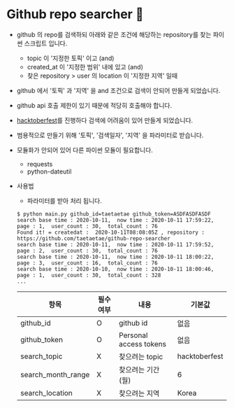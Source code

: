 # Github repo searcher 🔎

- github 의 repo를 검색하되 아래와 같은 조건에 해당하는 repository를 찾는 파이썬 스크립트 입니다.
  - topic 이 '지정한 토픽' 이고 (and)
  - created_at 이 '지정한 범위' 내에 있고 (and)
  - 찾은 repository > user 의 location 이 '지정한 지역' 일때


- github 에서 '토픽' 과 '지역' 을 and 조건으로 검색이 안되어 만들게 되었습니다.
- github api 호출 제한이 있기 때문에 적당히 호출해야 합니다.
- [hacktoberfest](https://www.hacktoberfestkorea.com/)를 진행하다 검색에 어려움이 있어 만들게 되었습니다.
- 범용적으로 만들기 위해 '토픽', '검색일자', '지역' 을 파라미터로 받습니다.
- 모듈화가 안되어 있어 다른 파이썬 모듈이 필요합니다.
  - requests
  - python-dateutil 

- 사용법
  - 파라미터를 받아 처리 됩니다.
  ```shell
  $ python main.py github_id=taetaetae github_token=ASDFASDFASDF
  search base time : 2020-10-11,  now time : 2020-10-11 17:59:22,  page : 1,  user_count : 30,  total_count : 76
  Found it! = createdat :  2020-10-11T08:08:05Z , repository :  https://github.com/taetaetae/github-repo-searcher
  search base time : 2020-10-11,  now time : 2020-10-11 17:59:52,  page : 2,  user_count : 30,  total_count : 76
  search base time : 2020-10-11,  now time : 2020-10-11 18:00:22,  page : 3,  user_count : 16,  total_count : 76
  search base time : 2020-10-10,  now time : 2020-10-11 18:00:46,  page : 1,  user_count : 30,  total_count : 328
  ...

  ```
  
  | 항목 | 필수여부 | 내용 | 기본값 | 
  | --- | --- | --- | --- | 
  | github_id | O | github id | 없음 |
  | github_token | O | Personal access tokens  | 없음 |
  | search_topic | X | 찾으려는 topic | hacktoberfest |
  | search_month_range | X | 찾으려는 기간(월) | 6 |
  | search_location | X | 찾으려는 지역 | Korea |
